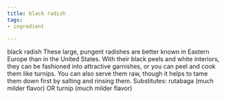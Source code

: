 ```yaml
---
title: black radish
tags:
- ingredient

---
```

black radish These large, pungent radishes are better known in Eastern Europe than in the United States. With their black peels and white interiors, they can be fashioned into attractive garnishes, or you can peel and cook them like turnips. You can also serve them raw, though it helps to tame them down first by salting and rinsing them. Substitutes: rutabaga (much milder flavor) OR turnip (much milder flavor)
